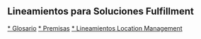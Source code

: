 ## Lineamientos para Soluciones Fulfillment
[* Glosario](../Informacion/OSS_Glosario.md)
[* Premisas](../Informacion/OSS_Premisas.md)
[* Lineamientos Location Management](Lineamiento_Location_Management.md)
